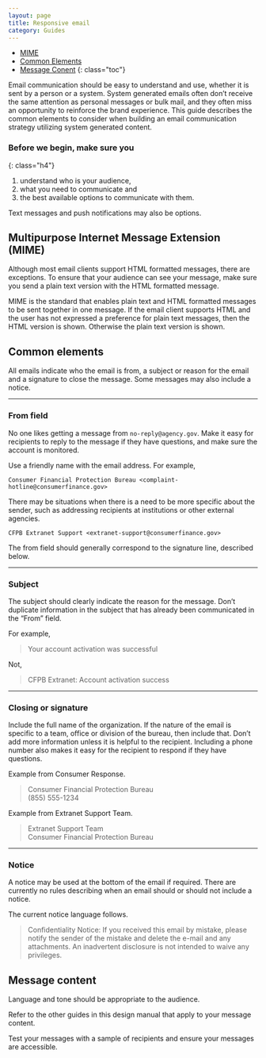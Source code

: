 ```yaml
---
layout: page
title: Responsive email
category: Guides
---
```


- [MIME](#mime)
- [Common Elements](#common_elements)
- [Message Conent](#message_content)
{: class="toc"}

<div class="content-67 content-first">

Email communication should be easy to understand and use, whether it is sent by a person or a system. System generated emails often don’t receive the same attention as personal messages or bulk mail, and they often miss an opportunity to reinforce the brand experience. This guide describes the common elements to consider when building an email communication strategy utilizing system generated content.

### Before we begin, make sure you
{: class="h4"}

  1. understand who is your audience, 
  2. what you need to communicate and 
  3. the best available options to communicate with them. 

Text messages and push notifications may also be options.

</div>

<h2 id="mime">Multipurpose Internet Message Extension (MIME)</h2>

Although most email clients support HTML formatted messages, there are exceptions. To ensure that your audience can see your message, make sure you send a plain text version with the HTML formatted message. 

MIME is the standard that enables plain text and HTML formatted messages to be sent together in one message. If the email client supports HTML and the user has not expressed a preference for plain text messages, then the HTML version is shown. Otherwise the plain text version is shown.


<h2 id="common_elements">Common elements</h2>

All emails indicate who the email is from, a subject or reason for the email and a signature to close the message. Some messages may also include a notice.

---

### From field

No one likes getting a message from `no-reply@agency.gov`. Make it easy for recipients to reply to the message if they have questions, and make sure the account is monitored.

Use a friendly name with the email address. For example,

    Consumer Financial Protection Bureau <complaint-hotline@consumerfinance.gov>

There may be situations when there is a need to be more specific about the sender, such as addressing recipients at institutions or other external agencies.

	CFPB Extranet Support <extranet-support@consumerfinance.gov>

The from field should generally correspond to the signature line, described below.

---

### Subject

The subject should clearly indicate the reason for the message. Don’t duplicate information in the subject that has already been communicated in the “From” field.

For example,

> Your account activation was successful

Not,

> CFPB Extranet: Account activation success

---

### Closing or signature

Include the full name of the organization. If the nature of the email is specific to a team, office or division of the bureau, then include that. Don’t add more information unless it is helpful to the recipient. Including a phone number also makes it easy for the recipient to respond if they have questions.

Example from Consumer Response.

> Consumer Financial Protection Bureau  
> (855) 555-1234

Example from Extranet Support Team.

> Extranet Support Team  
> Consumer Financial Protection Bureau

---

### Notice

A notice may be used at the bottom of the email if required. There are currently no rules describing when an email should or should not include a notice.

The current notice language follows.

> Confidentiality Notice: If you received this email by mistake, please notify the sender of the mistake and delete the e-mail and any attachments. An inadvertent disclosure is not intended to waive any privileges.
 
<h2 id="message_content">Message content</h2>

Language and tone should be appropriate to the audience.

Refer to the other guides in this design manual that apply to your message content.

Test your messages with a sample of recipients and ensure your messages are accessible.
